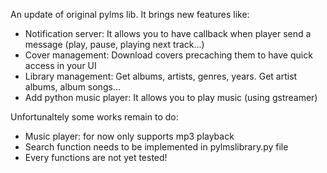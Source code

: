 An update of original pylms lib.
It brings new features like:
<ul>
<li>Notification server: It allows you to have callback when player send a message (play, pause, playing next track...)</li>
<li>Cover management: Download covers precaching them to have quick access in your UI</li>
<li>Library management: Get albums, artists, genres, years. Get artist albums, album songs...</li>
<li>Add python music player: It allows you to play music (using gstreamer)</li>
</ul>

Unfortunaltely some works remain to do:
<ul>
<li>Music player: for now only supports mp3 playback</li>
<li>Search function needs to be implemented in pylmslibrary.py file</li>
<li>Every functions are not yet tested!</li>
</ul>

